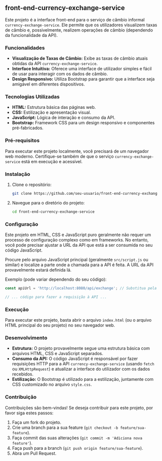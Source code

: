  
## front-end-currency-exchange-service

Este projeto é a interface front-end para o serviço de câmbio informal `currency-exchange-service`. Ele permite que os utilizadores visualizem taxas de câmbio e, possivelmente, realizem operações de câmbio (dependendo da funcionalidade da API).

### Funcionalidades

* **Visualização de Taxas de Câmbio:** Exibe as taxas de câmbio atuais obtidas da API `currency-exchange-service`.
* **Interface Intuitiva:** Oferece uma interface de utilizador simples e fácil de usar para interagir com os dados de câmbio.
* **Design Responsivo:** Utiliza Bootstrap para garantir que a interface seja amigável em diferentes dispositivos.

### Tecnologias Utilizadas

* **HTML:** Estrutura básica das páginas web.
* **CSS:** Estilização e apresentação visual.
* **JavaScript:** Lógica de interação e consumo da API.
* **Bootstrap:** Framework CSS para um design responsivo e componentes pré-fabricados.

### Pré-requisitos

Para executar este projeto localmente, você precisará de um navegador web moderno. Certifique-se também de que o serviço `currency-exchange-service` está em execução e acessível.

### Instalação

1. Clone o repositório:
   ```bash
   git clone https://github.com/seu-usuario/front-end-currency-exchange-service.git
   ```

2. Navegue para o diretório do projeto:
   ```bash
   cd front-end-currency-exchange-service
   ```

### Configuração

Este projeto em HTML, CSS e JavaScript puro geralmente não requer um processo de configuração complexo como em frameworks. No entanto, você pode precisar ajustar a URL da API que está a ser consumida no seu código JavaScript.

Procure pelo arquivo JavaScript principal (geralmente `src/script.js` ou similar) e localize a parte onde a chamada para a API é feita. A URL da API provavelmente estará definida lá.

Exemplo (pode variar dependendo do seu código):

```javascript
const apiUrl = 'http://localhost:8080/api/exchange'; // Substitua pela URL real da sua API

// ... código para fazer a requisição à API ...
```

### Execução

Para executar este projeto, basta abrir o arquivo `index.html` (ou o arquivo HTML principal do seu projeto) no seu navegador web.

### Desenvolvimento

* **Estrutura:** O projeto provavelmente segue uma estrutura básica com arquivos HTML, CSS e JavaScript separados.
* **Consumo da API:** O código JavaScript é responsável por fazer requisições HTTP para a API `currency-exchange-service` (usando `fetch` ou `XMLHttpRequest`) e atualizar a interface do utilizador com os dados recebidos.
* **Estilização:** O Bootstrap é utilizado para a estilização, juntamente com CSS customizado no arquivo `style.css`.

### Contribuição

Contribuições são bem-vindas! Se deseja contribuir para este projeto, por favor siga estes passos:

1. Faça um fork do projeto.
2. Crie uma branch para a sua feature (`git checkout -b feature/sua-feature`).
3. Faça commit das suas alterações (`git commit -m 'Adiciona nova feature'`).
4. Faça push para a branch (`git push origin feature/sua-feature`).
5. Abra um Pull Request.

 